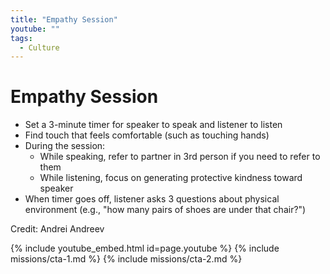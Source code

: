 ```yaml
---
title: "Empathy Session"
youtube: ""
tags:
  - Culture
---
```


# Empathy Session #

* Set a 3-minute timer for speaker to speak and listener to listen
* Find touch that feels comfortable (such as touching hands) 
* During the session: 
  * While speaking, refer to partner in 3rd person if you need to refer to them 
  * While listening, focus on generating protective kindness toward speaker  
* When timer goes off, listener asks 3 questions about physical environment (e.g., "how many pairs of shoes are under that chair?")

Credit: Andrei Andreev

{% include youtube_embed.html id=page.youtube %}
{% include missions/cta-1.md %}
{% include missions/cta-2.md %}
